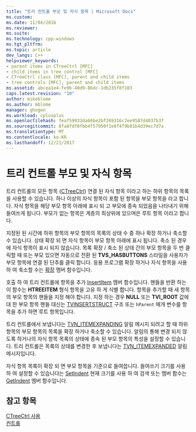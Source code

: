 ```yaml
---
title: "트리 컨트롤 부모 및 자식 항목 | Microsoft Docs"
ms.custom: 
ms.date: 11/04/2016
ms.reviewer: 
ms.suite: 
ms.technology: cpp-windows
ms.tgt_pltfrm: 
ms.topic: article
dev_langs: C++
helpviewer_keywords:
- parent items in CTreeCtrl [MFC]
- child items in tree control [MFC]
- CTreeCtrl class [MFC], parent and child items
- tree controls [MFC], parent and child items
ms.assetid: abcea1e4-fe9b-40d9-86dc-1db235f8f103
caps.latest.revision: "10"
author: mikeblome
ms.author: mblome
manager: ghogen
ms.workload: cplusplus
ms.openlocfilehash: feaf59932da66be2bf269316c7ee9587d4037b3f
ms.sourcegitcommit: 8fa8fdf0fbb4f57950f1e8f4f9b81b4d39ec7d7a
ms.translationtype: MT
ms.contentlocale: ko-KR
ms.lasthandoff: 12/21/2017
---
```

# <a name="tree-control-parent-and-child-items"></a>트리 컨트롤 부모 및 자식 항목
트리 컨트롤의 모든 항목 ([CTreeCtrl](../mfc/reference/ctreectrl-class.md)) 연결 된 자식 항목 이라고 하는 하위 항목의 목록을 사용할 수 있습니다. 하나 이상의 자식 항목이 포함 된 항목을 부모 항목을 라고 합니다. 자식 항목을 해당 부모 항목 아래에 표시 되 고 부모에 종속 되었음을 나타내기 위해 들여쓰게 됩니다. 부모가 없는 항목은 계층의 최상위에 있으며은 루트 항목 이라고 합니다.  
  
 지정된 된 시간에 하위 항목의 부모 항목의 목록의 상태 수 중 하나 확장 하거나 축소할 수 있습니다. 상태 확장 되 면 자식 항목이 부모 항목 아래에 표시 됩니다. 축소 된 경우에 자식 항목이 표시 되지 않습니다. 목록 확장 / 축소 된 상태 간의 부모 항목을 두 번 클릭할 때 또는 부모 있으면 자동으로 전환 된 **TVS_HASBUTTONS** 스타일을 사용자가 부모 항목에 연결 된 단추를 클릭 합니다. 응용 프로그램 확장 하거나 자식 항목을 사용 하 여 축소할 수는 [확장](../mfc/reference/ctreectrl-class.md#expand) 멤버 함수입니다.  
  
 호출 하 여 트리 컨트롤에 항목을 추가 [InsertItem](../mfc/reference/ctreectrl-class.md#insertitem) 멤버 함수입니다. 핸들을 반환 하는이 함수는 **HTREEITEM** 형식 항목을 고유 하 게 식별 합니다. 항목을 추가할 때 새 항목의 부모 항목의 핸들을 지정 해야 합니다. 지정 하는 경우 **NULL** 또는 **TVI_ROOT** 값에 대 한 부모 항목 핸들 대신는 [TVINSERTSTRUCT](http://msdn.microsoft.com/library/windows/desktop/bb773452) 구조 또는 `hParent` 매개 변수를 항목을 추가 하면 루트 항목입니다.  
  
 트리 컨트롤에서 보냅니다는 [TVN_ITEMEXPANDING](http://msdn.microsoft.com/library/windows/desktop/bb773537) 알림 메시지 되려고 할 때 하위 항목의 부모 항목의 목록을 확장 하거나 축소할 수 있습니다. 알림의 통해 변경 되지 않도록 하거나의 자식 항목 목록의 상태에 종속 된 부모 항목의 특성을 설정할 수 있습니다. 트리 컨트롤은 목록의 상태를 변경한 후 보냅니다는 [TVN_ITEMEXPANDED](http://msdn.microsoft.com/library/windows/desktop/bb773533) 알림 메시지입니다.  
  
 자식 항목 목록이 확장 되 면 부모 항목을 기준으로 들여씁니다. 들여쓰기 크기를 사용 하 여 설정할 수 있습니다는 [SetIndent](../mfc/reference/ctreectrl-class.md#setindent) 현재 크기를 사용 하 여 검색 또는 멤버 함수는 [GetIndent](../mfc/reference/ctreectrl-class.md#getindent) 멤버 함수입니다.  
  
## <a name="see-also"></a>참고 항목  
 [CTreeCtrl 사용](../mfc/using-ctreectrl.md)   
 [컨트롤](../mfc/controls-mfc.md)

